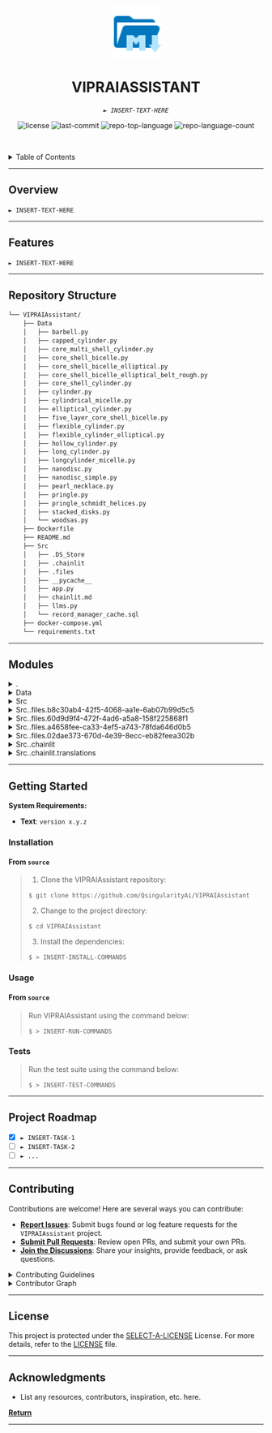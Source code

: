 <p align="center">
  <img src="https://raw.githubusercontent.com/PKief/vscode-material-icon-theme/ec559a9f6bfd399b82bb44393651661b08aaf7ba/icons/folder-markdown-open.svg" width="100" alt="project-logo">
</p>
<p align="center">
    <h1 align="center">VIPRAIASSISTANT</h1>
</p>
<p align="center">
    <em><code>► INSERT-TEXT-HERE</code></em>
</p>
<p align="center">
	<img src="https://img.shields.io/github/license/QsingularityAi/VIPRAIAssistant?style=default&logo=opensourceinitiative&logoColor=white&color=0080ff" alt="license">
	<img src="https://img.shields.io/github/last-commit/QsingularityAi/VIPRAIAssistant?style=default&logo=git&logoColor=white&color=0080ff" alt="last-commit">
	<img src="https://img.shields.io/github/languages/top/QsingularityAi/VIPRAIAssistant?style=default&color=0080ff" alt="repo-top-language">
	<img src="https://img.shields.io/github/languages/count/QsingularityAi/VIPRAIAssistant?style=default&color=0080ff" alt="repo-language-count">
<p>
<p align="center">
	<!-- default option, no dependency badges. -->
</p>

<br><!-- TABLE OF CONTENTS -->
<details>
  <summary>Table of Contents</summary><br>

- [ Overview](#-overview)
- [ Features](#-features)
- [ Repository Structure](#-repository-structure)
- [ Modules](#-modules)
- [ Getting Started](#-getting-started)
  - [ Installation](#-installation)
  - [ Usage](#-usage)
  - [ Tests](#-tests)
- [ Project Roadmap](#-project-roadmap)
- [ Contributing](#-contributing)
- [ License](#-license)
- [ Acknowledgments](#-acknowledgments)
</details>
<hr>

##  Overview

<code>► INSERT-TEXT-HERE</code>

---

##  Features

<code>► INSERT-TEXT-HERE</code>

---

##  Repository Structure

```sh
└── VIPRAIAssistant/
    ├── Data
    │   ├── barbell.py
    │   ├── capped_cylinder.py
    │   ├── core_multi_shell_cylinder.py
    │   ├── core_shell_bicelle.py
    │   ├── core_shell_bicelle_elliptical.py
    │   ├── core_shell_bicelle_elliptical_belt_rough.py
    │   ├── core_shell_cylinder.py
    │   ├── cylinder.py
    │   ├── cylindrical_micelle.py
    │   ├── elliptical_cylinder.py
    │   ├── five_layer_core_shell_bicelle.py
    │   ├── flexible_cylinder.py
    │   ├── flexible_cylinder_elliptical.py
    │   ├── hollow_cylinder.py
    │   ├── long_cylinder.py
    │   ├── longcylinder_micelle.py
    │   ├── nanodisc.py
    │   ├── nanodisc_simple.py
    │   ├── pearl_necklace.py
    │   ├── pringle.py
    │   ├── pringle_schmidt_helices.py
    │   ├── stacked_disks.py
    │   └── woodsas.py
    ├── Dockerfile
    ├── README.md
    ├── Src
    │   ├── .DS_Store
    │   ├── .chainlit
    │   ├── .files
    │   ├── __pycache__
    │   ├── app.py
    │   ├── chainlit.md
    │   ├── llms.py
    │   └── record_manager_cache.sql
    ├── docker-compose.yml
    └── requirements.txt
```

---

##  Modules

<details closed><summary>.</summary>

| File                                                                                                   | Summary                         |
| ---                                                                                                    | ---                             |
| [requirements.txt](https://github.com/QsingularityAi/VIPRAIAssistant/blob/master/requirements.txt)     | <code>► INSERT-TEXT-HERE</code> |
| [Dockerfile](https://github.com/QsingularityAi/VIPRAIAssistant/blob/master/Dockerfile)                 | <code>► INSERT-TEXT-HERE</code> |
| [docker-compose.yml](https://github.com/QsingularityAi/VIPRAIAssistant/blob/master/docker-compose.yml) | <code>► INSERT-TEXT-HERE</code> |

</details>

<details closed><summary>Data</summary>

| File                                                                                                                                                          | Summary                         |
| ---                                                                                                                                                           | ---                             |
| [five_layer_core_shell_bicelle.py](https://github.com/QsingularityAi/VIPRAIAssistant/blob/master/Data/five_layer_core_shell_bicelle.py)                       | <code>► INSERT-TEXT-HERE</code> |
| [pringle.py](https://github.com/QsingularityAi/VIPRAIAssistant/blob/master/Data/pringle.py)                                                                   | <code>► INSERT-TEXT-HERE</code> |
| [pringle_schmidt_helices.py](https://github.com/QsingularityAi/VIPRAIAssistant/blob/master/Data/pringle_schmidt_helices.py)                                   | <code>► INSERT-TEXT-HERE</code> |
| [capped_cylinder.py](https://github.com/QsingularityAi/VIPRAIAssistant/blob/master/Data/capped_cylinder.py)                                                   | <code>► INSERT-TEXT-HERE</code> |
| [woodsas.py](https://github.com/QsingularityAi/VIPRAIAssistant/blob/master/Data/woodsas.py)                                                                   | <code>► INSERT-TEXT-HERE</code> |
| [elliptical_cylinder.py](https://github.com/QsingularityAi/VIPRAIAssistant/blob/master/Data/elliptical_cylinder.py)                                           | <code>► INSERT-TEXT-HERE</code> |
| [stacked_disks.py](https://github.com/QsingularityAi/VIPRAIAssistant/blob/master/Data/stacked_disks.py)                                                       | <code>► INSERT-TEXT-HERE</code> |
| [core_shell_bicelle_elliptical.py](https://github.com/QsingularityAi/VIPRAIAssistant/blob/master/Data/core_shell_bicelle_elliptical.py)                       | <code>► INSERT-TEXT-HERE</code> |
| [flexible_cylinder.py](https://github.com/QsingularityAi/VIPRAIAssistant/blob/master/Data/flexible_cylinder.py)                                               | <code>► INSERT-TEXT-HERE</code> |
| [longcylinder_micelle.py](https://github.com/QsingularityAi/VIPRAIAssistant/blob/master/Data/longcylinder_micelle.py)                                         | <code>► INSERT-TEXT-HERE</code> |
| [flexible_cylinder_elliptical.py](https://github.com/QsingularityAi/VIPRAIAssistant/blob/master/Data/flexible_cylinder_elliptical.py)                         | <code>► INSERT-TEXT-HERE</code> |
| [nanodisc_simple.py](https://github.com/QsingularityAi/VIPRAIAssistant/blob/master/Data/nanodisc_simple.py)                                                   | <code>► INSERT-TEXT-HERE</code> |
| [pearl_necklace.py](https://github.com/QsingularityAi/VIPRAIAssistant/blob/master/Data/pearl_necklace.py)                                                     | <code>► INSERT-TEXT-HERE</code> |
| [core_shell_bicelle.py](https://github.com/QsingularityAi/VIPRAIAssistant/blob/master/Data/core_shell_bicelle.py)                                             | <code>► INSERT-TEXT-HERE</code> |
| [core_multi_shell_cylinder.py](https://github.com/QsingularityAi/VIPRAIAssistant/blob/master/Data/core_multi_shell_cylinder.py)                               | <code>► INSERT-TEXT-HERE</code> |
| [long_cylinder.py](https://github.com/QsingularityAi/VIPRAIAssistant/blob/master/Data/long_cylinder.py)                                                       | <code>► INSERT-TEXT-HERE</code> |
| [core_shell_cylinder.py](https://github.com/QsingularityAi/VIPRAIAssistant/blob/master/Data/core_shell_cylinder.py)                                           | <code>► INSERT-TEXT-HERE</code> |
| [hollow_cylinder.py](https://github.com/QsingularityAi/VIPRAIAssistant/blob/master/Data/hollow_cylinder.py)                                                   | <code>► INSERT-TEXT-HERE</code> |
| [core_shell_bicelle_elliptical_belt_rough.py](https://github.com/QsingularityAi/VIPRAIAssistant/blob/master/Data/core_shell_bicelle_elliptical_belt_rough.py) | <code>► INSERT-TEXT-HERE</code> |
| [barbell.py](https://github.com/QsingularityAi/VIPRAIAssistant/blob/master/Data/barbell.py)                                                                   | <code>► INSERT-TEXT-HERE</code> |
| [nanodisc.py](https://github.com/QsingularityAi/VIPRAIAssistant/blob/master/Data/nanodisc.py)                                                                 | <code>► INSERT-TEXT-HERE</code> |
| [cylindrical_micelle.py](https://github.com/QsingularityAi/VIPRAIAssistant/blob/master/Data/cylindrical_micelle.py)                                           | <code>► INSERT-TEXT-HERE</code> |
| [cylinder.py](https://github.com/QsingularityAi/VIPRAIAssistant/blob/master/Data/cylinder.py)                                                                 | <code>► INSERT-TEXT-HERE</code> |

</details>

<details closed><summary>Src</summary>

| File                                                                                 | Summary                         |
| ---                                                                                  | ---                             |
| [app.py](https://github.com/QsingularityAi/VIPRAIAssistant/blob/master/Src/app.py)   | <code>► INSERT-TEXT-HERE</code> |
| [llms.py](https://github.com/QsingularityAi/VIPRAIAssistant/blob/master/Src/llms.py) | <code>► INSERT-TEXT-HERE</code> |

</details>

<details closed><summary>Src..files.b8c30ab4-42f5-4068-aa1e-6ab07b99d5c5</summary>

| File                                                                                                                                                                                               | Summary                         |
| ---                                                                                                                                                                                                | ---                             |
| [683d0c8a-2108-42aa-acc8-cf6f6199f503.txt](https://github.com/QsingularityAi/VIPRAIAssistant/blob/master/Src/.files/b8c30ab4-42f5-4068-aa1e-6ab07b99d5c5/683d0c8a-2108-42aa-acc8-cf6f6199f503.txt) | <code>► INSERT-TEXT-HERE</code> |
| [d941a85b-2da8-4804-be28-56f2918ff25f.txt](https://github.com/QsingularityAi/VIPRAIAssistant/blob/master/Src/.files/b8c30ab4-42f5-4068-aa1e-6ab07b99d5c5/d941a85b-2da8-4804-be28-56f2918ff25f.txt) | <code>► INSERT-TEXT-HERE</code> |
| [7e483644-90fe-41e4-8b96-2ba3d26d316a.txt](https://github.com/QsingularityAi/VIPRAIAssistant/blob/master/Src/.files/b8c30ab4-42f5-4068-aa1e-6ab07b99d5c5/7e483644-90fe-41e4-8b96-2ba3d26d316a.txt) | <code>► INSERT-TEXT-HERE</code> |
| [bfe05a78-dacd-4120-bfe9-d7f12252674e.txt](https://github.com/QsingularityAi/VIPRAIAssistant/blob/master/Src/.files/b8c30ab4-42f5-4068-aa1e-6ab07b99d5c5/bfe05a78-dacd-4120-bfe9-d7f12252674e.txt) | <code>► INSERT-TEXT-HERE</code> |
| [34be91e2-cc7a-407b-b9d1-b35c038122a3.txt](https://github.com/QsingularityAi/VIPRAIAssistant/blob/master/Src/.files/b8c30ab4-42f5-4068-aa1e-6ab07b99d5c5/34be91e2-cc7a-407b-b9d1-b35c038122a3.txt) | <code>► INSERT-TEXT-HERE</code> |
| [46ea506b-eda6-4093-b4cc-eb6b2c3b813b.txt](https://github.com/QsingularityAi/VIPRAIAssistant/blob/master/Src/.files/b8c30ab4-42f5-4068-aa1e-6ab07b99d5c5/46ea506b-eda6-4093-b4cc-eb6b2c3b813b.txt) | <code>► INSERT-TEXT-HERE</code> |
| [5637dfb2-02bf-4461-ab12-ce47fe990e43.txt](https://github.com/QsingularityAi/VIPRAIAssistant/blob/master/Src/.files/b8c30ab4-42f5-4068-aa1e-6ab07b99d5c5/5637dfb2-02bf-4461-ab12-ce47fe990e43.txt) | <code>► INSERT-TEXT-HERE</code> |
| [5d69f783-a213-42d9-8a52-a986e80d5731.txt](https://github.com/QsingularityAi/VIPRAIAssistant/blob/master/Src/.files/b8c30ab4-42f5-4068-aa1e-6ab07b99d5c5/5d69f783-a213-42d9-8a52-a986e80d5731.txt) | <code>► INSERT-TEXT-HERE</code> |
| [1b42192d-6cb6-4fbe-878f-7c76453b02a9.txt](https://github.com/QsingularityAi/VIPRAIAssistant/blob/master/Src/.files/b8c30ab4-42f5-4068-aa1e-6ab07b99d5c5/1b42192d-6cb6-4fbe-878f-7c76453b02a9.txt) | <code>► INSERT-TEXT-HERE</code> |
| [949772b3-70f7-4054-9f9c-b9a9d7dbe040.txt](https://github.com/QsingularityAi/VIPRAIAssistant/blob/master/Src/.files/b8c30ab4-42f5-4068-aa1e-6ab07b99d5c5/949772b3-70f7-4054-9f9c-b9a9d7dbe040.txt) | <code>► INSERT-TEXT-HERE</code> |
| [bff9d981-4132-4fd8-81b9-ee96cb8bdf3b.txt](https://github.com/QsingularityAi/VIPRAIAssistant/blob/master/Src/.files/b8c30ab4-42f5-4068-aa1e-6ab07b99d5c5/bff9d981-4132-4fd8-81b9-ee96cb8bdf3b.txt) | <code>► INSERT-TEXT-HERE</code> |

</details>

<details closed><summary>Src..files.60d9d9f4-472f-4ad6-a5a8-158f225868f1</summary>

| File                                                                                                                                                                                               | Summary                         |
| ---                                                                                                                                                                                                | ---                             |
| [0b738c1d-ea84-4187-8904-6ebcd1b14432.txt](https://github.com/QsingularityAi/VIPRAIAssistant/blob/master/Src/.files/60d9d9f4-472f-4ad6-a5a8-158f225868f1/0b738c1d-ea84-4187-8904-6ebcd1b14432.txt) | <code>► INSERT-TEXT-HERE</code> |
| [451696f7-1516-4e79-86aa-19ce09d87165.txt](https://github.com/QsingularityAi/VIPRAIAssistant/blob/master/Src/.files/60d9d9f4-472f-4ad6-a5a8-158f225868f1/451696f7-1516-4e79-86aa-19ce09d87165.txt) | <code>► INSERT-TEXT-HERE</code> |
| [c158735e-cf35-4363-a47b-67093b3dcfb4.txt](https://github.com/QsingularityAi/VIPRAIAssistant/blob/master/Src/.files/60d9d9f4-472f-4ad6-a5a8-158f225868f1/c158735e-cf35-4363-a47b-67093b3dcfb4.txt) | <code>► INSERT-TEXT-HERE</code> |
| [462e86bc-829e-4d7e-bdb1-88a486cdfe1f.txt](https://github.com/QsingularityAi/VIPRAIAssistant/blob/master/Src/.files/60d9d9f4-472f-4ad6-a5a8-158f225868f1/462e86bc-829e-4d7e-bdb1-88a486cdfe1f.txt) | <code>► INSERT-TEXT-HERE</code> |
| [f8a2c649-b373-4ad1-bc21-549eb09e01d8.txt](https://github.com/QsingularityAi/VIPRAIAssistant/blob/master/Src/.files/60d9d9f4-472f-4ad6-a5a8-158f225868f1/f8a2c649-b373-4ad1-bc21-549eb09e01d8.txt) | <code>► INSERT-TEXT-HERE</code> |
| [f83aa520-1589-4dc7-80aa-d1139a3be1ce.txt](https://github.com/QsingularityAi/VIPRAIAssistant/blob/master/Src/.files/60d9d9f4-472f-4ad6-a5a8-158f225868f1/f83aa520-1589-4dc7-80aa-d1139a3be1ce.txt) | <code>► INSERT-TEXT-HERE</code> |
| [caea2c4a-44f6-4f05-bd4e-da2c6df12514.txt](https://github.com/QsingularityAi/VIPRAIAssistant/blob/master/Src/.files/60d9d9f4-472f-4ad6-a5a8-158f225868f1/caea2c4a-44f6-4f05-bd4e-da2c6df12514.txt) | <code>► INSERT-TEXT-HERE</code> |
| [c44588aa-f5f4-45fb-864b-6cb1856992da.txt](https://github.com/QsingularityAi/VIPRAIAssistant/blob/master/Src/.files/60d9d9f4-472f-4ad6-a5a8-158f225868f1/c44588aa-f5f4-45fb-864b-6cb1856992da.txt) | <code>► INSERT-TEXT-HERE</code> |
| [980c1281-a663-469d-870e-131c7fe4d1e9.txt](https://github.com/QsingularityAi/VIPRAIAssistant/blob/master/Src/.files/60d9d9f4-472f-4ad6-a5a8-158f225868f1/980c1281-a663-469d-870e-131c7fe4d1e9.txt) | <code>► INSERT-TEXT-HERE</code> |
| [df542f07-38df-4fc0-a5bb-f949b2c66596.txt](https://github.com/QsingularityAi/VIPRAIAssistant/blob/master/Src/.files/60d9d9f4-472f-4ad6-a5a8-158f225868f1/df542f07-38df-4fc0-a5bb-f949b2c66596.txt) | <code>► INSERT-TEXT-HERE</code> |

</details>

<details closed><summary>Src..files.a4658fee-ca33-4ef5-a743-78fda646d0b5</summary>

| File                                                                                                                                                                                               | Summary                         |
| ---                                                                                                                                                                                                | ---                             |
| [4a47ae3c-635c-4180-b2f0-54e75287bec1.txt](https://github.com/QsingularityAi/VIPRAIAssistant/blob/master/Src/.files/a4658fee-ca33-4ef5-a743-78fda646d0b5/4a47ae3c-635c-4180-b2f0-54e75287bec1.txt) | <code>► INSERT-TEXT-HERE</code> |
| [8be6abc9-e845-4c45-888f-b57ca6f464fb.txt](https://github.com/QsingularityAi/VIPRAIAssistant/blob/master/Src/.files/a4658fee-ca33-4ef5-a743-78fda646d0b5/8be6abc9-e845-4c45-888f-b57ca6f464fb.txt) | <code>► INSERT-TEXT-HERE</code> |
| [47cac5be-24f0-4512-ba81-9f0287dd08b8.txt](https://github.com/QsingularityAi/VIPRAIAssistant/blob/master/Src/.files/a4658fee-ca33-4ef5-a743-78fda646d0b5/47cac5be-24f0-4512-ba81-9f0287dd08b8.txt) | <code>► INSERT-TEXT-HERE</code> |
| [52d704f1-e37c-4033-939f-68ebfdea0a9d.txt](https://github.com/QsingularityAi/VIPRAIAssistant/blob/master/Src/.files/a4658fee-ca33-4ef5-a743-78fda646d0b5/52d704f1-e37c-4033-939f-68ebfdea0a9d.txt) | <code>► INSERT-TEXT-HERE</code> |

</details>

<details closed><summary>Src..files.02dae373-670d-4e39-8ecc-eb82feea302b</summary>

| File                                                                                                                                                                                               | Summary                         |
| ---                                                                                                                                                                                                | ---                             |
| [91f7afac-8d9d-4b9f-9e27-7b3bab7ceb3a.txt](https://github.com/QsingularityAi/VIPRAIAssistant/blob/master/Src/.files/02dae373-670d-4e39-8ecc-eb82feea302b/91f7afac-8d9d-4b9f-9e27-7b3bab7ceb3a.txt) | <code>► INSERT-TEXT-HERE</code> |
| [a36c4efa-5dc8-4432-b638-59aa6e6ee480.txt](https://github.com/QsingularityAi/VIPRAIAssistant/blob/master/Src/.files/02dae373-670d-4e39-8ecc-eb82feea302b/a36c4efa-5dc8-4432-b638-59aa6e6ee480.txt) | <code>► INSERT-TEXT-HERE</code> |
| [327f1cad-a527-4228-a1e9-a077dba85f77.txt](https://github.com/QsingularityAi/VIPRAIAssistant/blob/master/Src/.files/02dae373-670d-4e39-8ecc-eb82feea302b/327f1cad-a527-4228-a1e9-a077dba85f77.txt) | <code>► INSERT-TEXT-HERE</code> |
| [06b1a983-0245-4e21-bc24-dbd651145560.txt](https://github.com/QsingularityAi/VIPRAIAssistant/blob/master/Src/.files/02dae373-670d-4e39-8ecc-eb82feea302b/06b1a983-0245-4e21-bc24-dbd651145560.txt) | <code>► INSERT-TEXT-HERE</code> |
| [8040de59-43f0-42db-b8e5-2a24746efdd0.txt](https://github.com/QsingularityAi/VIPRAIAssistant/blob/master/Src/.files/02dae373-670d-4e39-8ecc-eb82feea302b/8040de59-43f0-42db-b8e5-2a24746efdd0.txt) | <code>► INSERT-TEXT-HERE</code> |
| [0e2d21ad-ae6c-4e5b-842a-fd15af1ef839.txt](https://github.com/QsingularityAi/VIPRAIAssistant/blob/master/Src/.files/02dae373-670d-4e39-8ecc-eb82feea302b/0e2d21ad-ae6c-4e5b-842a-fd15af1ef839.txt) | <code>► INSERT-TEXT-HERE</code> |

</details>

<details closed><summary>Src..chainlit</summary>

| File                                                                                                   | Summary                         |
| ---                                                                                                    | ---                             |
| [config.toml](https://github.com/QsingularityAi/VIPRAIAssistant/blob/master/Src/.chainlit/config.toml) | <code>► INSERT-TEXT-HERE</code> |

</details>

<details closed><summary>Src..chainlit.translations</summary>

| File                                                                                                              | Summary                         |
| ---                                                                                                               | ---                             |
| [en-US.json](https://github.com/QsingularityAi/VIPRAIAssistant/blob/master/Src/.chainlit/translations/en-US.json) | <code>► INSERT-TEXT-HERE</code> |

</details>

---

##  Getting Started

**System Requirements:**

* **Text**: `version x.y.z`

###  Installation

<h4>From <code>source</code></h4>

> 1. Clone the VIPRAIAssistant repository:
>
> ```console
> $ git clone https://github.com/QsingularityAi/VIPRAIAssistant
> ```
>
> 2. Change to the project directory:
> ```console
> $ cd VIPRAIAssistant
> ```
>
> 3. Install the dependencies:
> ```console
> $ > INSERT-INSTALL-COMMANDS
> ```

###  Usage

<h4>From <code>source</code></h4>

> Run VIPRAIAssistant using the command below:
> ```console
> $ > INSERT-RUN-COMMANDS
> ```

###  Tests

> Run the test suite using the command below:
> ```console
> $ > INSERT-TEST-COMMANDS
> ```

---

##  Project Roadmap

- [X] `► INSERT-TASK-1`
- [ ] `► INSERT-TASK-2`
- [ ] `► ...`

---

##  Contributing

Contributions are welcome! Here are several ways you can contribute:

- **[Report Issues](https://github.com/QsingularityAi/VIPRAIAssistant/issues)**: Submit bugs found or log feature requests for the `VIPRAIAssistant` project.
- **[Submit Pull Requests](https://github.com/QsingularityAi/VIPRAIAssistant/blob/main/CONTRIBUTING.md)**: Review open PRs, and submit your own PRs.
- **[Join the Discussions](https://github.com/QsingularityAi/VIPRAIAssistant/discussions)**: Share your insights, provide feedback, or ask questions.

<details closed>
<summary>Contributing Guidelines</summary>

1. **Fork the Repository**: Start by forking the project repository to your github account.
2. **Clone Locally**: Clone the forked repository to your local machine using a git client.
   ```sh
   git clone https://github.com/QsingularityAi/VIPRAIAssistant
   ```
3. **Create a New Branch**: Always work on a new branch, giving it a descriptive name.
   ```sh
   git checkout -b new-feature-x
   ```
4. **Make Your Changes**: Develop and test your changes locally.
5. **Commit Your Changes**: Commit with a clear message describing your updates.
   ```sh
   git commit -m 'Implemented new feature x.'
   ```
6. **Push to github**: Push the changes to your forked repository.
   ```sh
   git push origin new-feature-x
   ```
7. **Submit a Pull Request**: Create a PR against the original project repository. Clearly describe the changes and their motivations.
8. **Review**: Once your PR is reviewed and approved, it will be merged into the main branch. Congratulations on your contribution!
</details>

<details closed>
<summary>Contributor Graph</summary>
<br>
<p align="center">
   <a href="https://github.com{/QsingularityAi/VIPRAIAssistant/}graphs/contributors">
      <img src="https://contrib.rocks/image?repo=QsingularityAi/VIPRAIAssistant">
   </a>
</p>
</details>

---

##  License

This project is protected under the [SELECT-A-LICENSE](https://choosealicense.com/licenses) License. For more details, refer to the [LICENSE](https://choosealicense.com/licenses/) file.

---

##  Acknowledgments

- List any resources, contributors, inspiration, etc. here.

[**Return**](#-overview)

---
